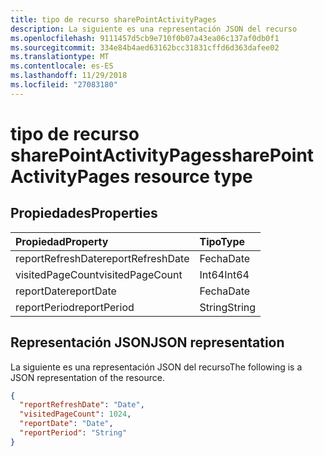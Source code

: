 ```yaml
---
title: tipo de recurso sharePointActivityPages
description: La siguiente es una representación JSON del recurso
ms.openlocfilehash: 9111457d5cb9e710f0b07a43ea06c137af0db0f1
ms.sourcegitcommit: 334e84b4aed63162bcc31831cffd6d363dafee02
ms.translationtype: MT
ms.contentlocale: es-ES
ms.lasthandoff: 11/29/2018
ms.locfileid: "27083180"
---
```

# <a name="sharepointactivitypages-resource-type"></a><span data-ttu-id="5343d-103">tipo de recurso sharePointActivityPages</span><span class="sxs-lookup"><span data-stu-id="5343d-103">sharePointActivityPages resource type</span></span>

## <a name="properties"></a><span data-ttu-id="5343d-104">Propiedades</span><span class="sxs-lookup"><span data-stu-id="5343d-104">Properties</span></span>

| <span data-ttu-id="5343d-105">Propiedad</span><span class="sxs-lookup"><span data-stu-id="5343d-105">Property</span></span>          | <span data-ttu-id="5343d-106">Tipo</span><span class="sxs-lookup"><span data-stu-id="5343d-106">Type</span></span>   |
| :---------------- | :----- |
| <span data-ttu-id="5343d-107">reportRefreshDate</span><span class="sxs-lookup"><span data-stu-id="5343d-107">reportRefreshDate</span></span> | <span data-ttu-id="5343d-108">Fecha</span><span class="sxs-lookup"><span data-stu-id="5343d-108">Date</span></span>   |
| <span data-ttu-id="5343d-109">visitedPageCount</span><span class="sxs-lookup"><span data-stu-id="5343d-109">visitedPageCount</span></span>  | <span data-ttu-id="5343d-110">Int64</span><span class="sxs-lookup"><span data-stu-id="5343d-110">Int64</span></span>  |
| <span data-ttu-id="5343d-111">reportDate</span><span class="sxs-lookup"><span data-stu-id="5343d-111">reportDate</span></span>        | <span data-ttu-id="5343d-112">Fecha</span><span class="sxs-lookup"><span data-stu-id="5343d-112">Date</span></span>   |
| <span data-ttu-id="5343d-113">reportPeriod</span><span class="sxs-lookup"><span data-stu-id="5343d-113">reportPeriod</span></span>      | <span data-ttu-id="5343d-114">String</span><span class="sxs-lookup"><span data-stu-id="5343d-114">String</span></span> |

## <a name="json-representation"></a><span data-ttu-id="5343d-115">Representación JSON</span><span class="sxs-lookup"><span data-stu-id="5343d-115">JSON representation</span></span>

<span data-ttu-id="5343d-116">La siguiente es una representación JSON del recurso</span><span class="sxs-lookup"><span data-stu-id="5343d-116">The following is a JSON representation of the resource.</span></span>

<!-- {
  "blockType": "resource",
  "@odata.type": "microsoft.graph.sharePointActivityPages"
} -->

```json
{
  "reportRefreshDate": "Date", 
  "visitedPageCount": 1024, 
  "reportDate": "Date", 
  "reportPeriod": "String"
}
```
